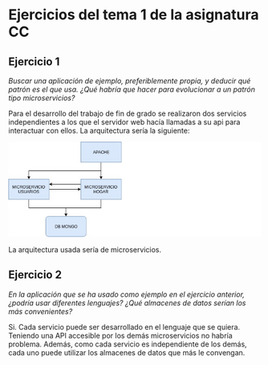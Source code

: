# Ejercicios del tema 1 de la asignatura CC

## Ejercicio 1
*Buscar una aplicación de ejemplo, preferiblemente propia, y deducir qué patrón es el que usa. ¿Qué habría que hacer para evolucionar a un patrón tipo microservicios?*

Para el desarrollo del trabajo de fin de grado se realizaron dos servicios independientes a los que el servidor web hacía llamadas a su api para interactuar con ellos. La arquitectura sería la siguiente:

![alt text](imagenes/arquitectura.jpg "Arquitectura")

La arquitectura usada sería de microservicios.
## Ejercicio 2
*En la aplicación que se ha usado como ejemplo en el ejercicio anterior, ¿podría usar diferentes lenguajes? ¿Qué almacenes de datos serían los más convenientes?*

Si. Cada servicio puede ser desarrollado en el lenguaje que se quiera. Teniendo una API accesible por los demás microservicios no habría problema. Además, como cada servicio es independiente de los demás, cada uno puede utilizar los almacenes de datos que más le convengan.
